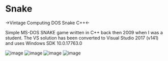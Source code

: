 # Snake
->Vintage Computing DOS Snake C++<-

Simple MS-DOS SNAKE game written in C++ back then 2009 when I was a student.
The VS solution has been converted to Visual Studio 2017 (v141) and uses Windows SDK 10.0.17763.0

![image](https://github.com/BierschneiderEmanuel/Snake/assets/77926785/ab8a4d44-b779-4eb9-ab85-3cc55f6e36f6)
![image](https://github.com/BierschneiderEmanuel/Snake/assets/77926785/44ecaac1-a7dc-4c7a-beff-d754a56cdfa2)
![image](https://github.com/BierschneiderEmanuel/Snake/assets/77926785/218998b9-d7b6-4217-b664-1db1e3392005)
![image](https://github.com/BierschneiderEmanuel/Snake/assets/77926785/79409e23-a225-45fa-8c30-469653db75fa)







